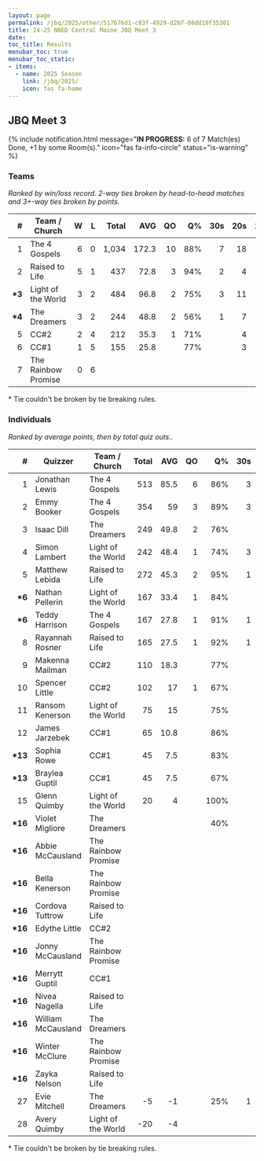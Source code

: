 ```yaml
---
layout: page
permalink: /jbq/2025/other/517676d1-c83f-4929-d2b7-08dd19f35301
title: 24-25 NNED Central Maine JBQ Meet 3
date: 
toc_title: Results
menubar_toc: true
menubar_toc_static:
- items:
  - name: 2025 Season
    link: /jbq/2025/
    icon: fas fa-home
---
```



## JBQ Meet 3

{% include notification.html
   message="<b>IN PROGRESS:</b> 6 of 7 Match(es) Done, +1 by some Room(s)."
   icon="fas fa-info-circle"
   status="is-warning" %}


### Teams

*Ranked by win/loss record. 2-way ties broken by head-to-head matches and 3+-way ties broken by points.*

| # | Team / Church | W | L | Total | AVG | QO | Q% | 30s | 20s | 10s |
|--:|---|--:|--:|--:|--:|--:|--:|--:|--:|--:|
| 1 | The 4 Gospels | 6 | 0 | 1,034 | 172.3 | 10 | 88% | 7 | 18 | 39 |
| 2 | Raised to Life | 5 | 1 | 437 | 72.8 | 3 | 94% | 2 | 4 | 26 |
| **\*3** | Light of the World | 3 | 2 | 484 | 96.8 | 2 | 75% | 3 | 11 | 24 |
| **\*4** | The Dreamers | 3 | 2 | 244 | 48.8 | 2 | 56% | 1 | 7 | 19 |
| 5 | CC#2 | 2 | 4 | 212 | 35.3 | 1 | 71% |  | 4 | 18 |
| 6 | CC#1 | 1 | 5 | 155 | 25.8 |  | 77% |  | 3 | 14 |
| 7 | The Rainbow Promise | 0 | 6 |  |  |  |  |  |  |  |

\* Tie couldn't be broken by tie breaking rules.

### Individuals

*Ranked by average points, then by total quiz outs..*

| # | Quizzer | Team / Church | Total | AVG | QO | Q% | 30s | 20s | 10s |
|--:|---|---|--:|--:|--:|--:|--:|--:|--:|
| 1 | Jonathan Lewis | The 4 Gospels | 513 | 85.5 | 6 | 86% | 3 | 10 | 17 |
| 2 | Emmy Booker | The 4 Gospels | 354 | 59 | 3 | 89% | 3 | 3 | 18 |
| 3 | Isaac Dill | The Dreamers | 249 | 49.8 | 2 | 76% |  | 7 | 12 |
| 4 | Simon Lambert | Light of the World | 242 | 48.4 | 1 | 74% | 3 | 7 | 4 |
| 5 | Matthew Lebida | Raised to Life | 272 | 45.3 | 2 | 95% | 1 | 3 | 16 |
| **\*6** | Nathan Pellerin | Light of the World | 167 | 33.4 | 1 | 84% |  | 1 | 15 |
| **\*6** | Teddy Harrison | The 4 Gospels | 167 | 27.8 | 1 | 91% | 1 | 5 | 4 |
| 8 | Rayannah Rosner | Raised to Life | 165 | 27.5 | 1 | 92% | 1 | 1 | 10 |
| 9 | Makenna Mailman | CC#2 | 110 | 18.3 |  | 77% |  | 3 | 7 |
| 10 | Spencer Little | CC#2 | 102 | 17 | 1 | 67% |  | 1 | 11 |
| 11 | Ransom Kenerson | Light of the World | 75 | 15 |  | 75% |  | 3 | 3 |
| 12 | James Jarzebek | CC#1 | 65 | 10.8 |  | 86% |  | 1 | 5 |
| **\*13** | Sophia Rowe | CC#1 | 45 | 7.5 |  | 83% |  | 1 | 4 |
| **\*13** | Braylea Guptil | CC#1 | 45 | 7.5 |  | 67% |  | 1 | 5 |
| 15 | Glenn Quimby | Light of the World | 20 | 4 |  | 100% |  |  | 2 |
| **\*16** | Violet Migliore | The Dreamers |  |  |  | 40% |  |  | 6 |
| **\*16** | Abbie McCausland | The Rainbow Promise |  |  |  |  |  |  |  |
| **\*16** | Bella Kenerson | The Rainbow Promise |  |  |  |  |  |  |  |
| **\*16** | Cordova Tuttrow | Raised to Life |  |  |  |  |  |  |  |
| **\*16** | Edythe Little | CC#2 |  |  |  |  |  |  |  |
| **\*16** | Jonny McCausland | The Rainbow Promise |  |  |  |  |  |  |  |
| **\*16** | Merrytt Guptil | CC#1 |  |  |  |  |  |  |  |
| **\*16** | Nivea Nagella | Raised to Life |  |  |  |  |  |  |  |
| **\*16** | William McCausland | The Dreamers |  |  |  |  |  |  |  |
| **\*16** | Winter McClure | The Rainbow Promise |  |  |  |  |  |  |  |
| **\*16** | Zayka Nelson | Raised to Life |  |  |  |  |  |  |  |
| 27 | Evie Mitchell | The Dreamers | -5 | -1 |  | 25% | 1 |  | 1 |
| 28 | Avery Quimby | Light of the World | -20 | -4 |  |  |  |  |  |

\* Tie couldn't be broken by tie breaking rules.

